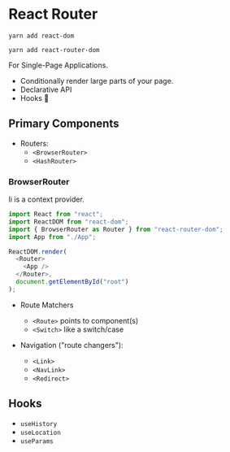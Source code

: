 # React Router

`yarn add react-dom`

`yarn add react-router-dom`

For Single-Page Applications.

- Conditionally render large parts of your page.
- Declarative API
- Hooks 🎉

## Primary Components

- Routers:
  - `<BrowserRouter>`
  - `<HashRouter>`

### BrowserRouter

Ii is a context provider.

```js
import React from "react";
import ReactDOM from "react-dom";
import { BrowserRouter as Router } from "react-router-dom";
import App from "./App";

ReactDOM.render(
  <Router>
    <App />
  </Router>,
  document.getElementById("root")
);
```

- Route Matchers
  - `<Route>` points to component(s)
  - `<Switch>` like a switch/case

- Navigation ("route changers"):
  - `<Link>`
  - `<NavLink>`
  - `<Redirect>`

## Hooks

- `useHistory`
- `useLocation`
- `useParams`
